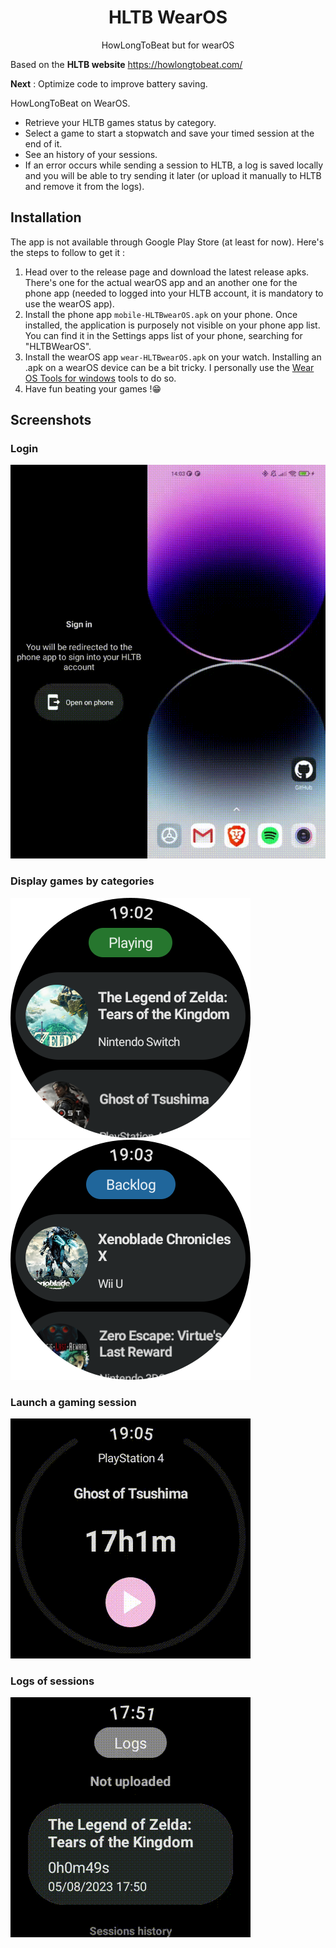 <h1 align="center">HLTB WearOS</h1>
<p align="center">HowLongToBeat but for wearOS</p>


Based on the **HLTB website** https://howlongtobeat.com/

**Next** : Optimize code to improve battery saving.

HowLongToBeat on WearOS. 
- Retrieve your HLTB games status by category. 
- Select a game to start a stopwatch and save your timed session at the end of it.
- See an history of your sessions.
- If an error occurs while sending a session to HLTB, a log is saved locally and you will be able to try sending it later (or upload it manually to HLTB and remove it from the logs).

## Installation

The app is not available through Google Play Store (at least for now).
Here's the steps to follow to get it : 

1. Head over to the release page and download the latest release apks. 
There's one for the actual wearOS app and an another one for the phone app (needed to logged into your HLTB account, it is mandatory to use the wearOS app).
2. Install the phone app `mobile-HLTBwearOS.apk` on your phone. Once installed, the application is purposely not visible on your phone app list. You can find it in the Settings apps list of your phone, searching for "HLTBWearOS".
3. Install the wearOS app `wear-HLTBwearOS.apk` on your watch. Installing an .apk on a wearOS device can be a bit tricky. I personally use the [Wear OS Tools for windows](https://forum.xda-developers.com/attachments/wearos-tools-v10-rar.5927083/) tools to do so.
4. Have fun beating your games !😁


## Screenshots

### Login

![Login](./documentation/login_example.gif)

### Display games by categories

![HomePlayingCategory](./documentation/home_playing.png)
![HomeBacklogCategory](./documentation/home_backlog.png)

### Launch a gaming session

![TimedSession](./documentation/saving_time.gif)

### Logs of sessions

![Logs](./documentation/logs.gif)